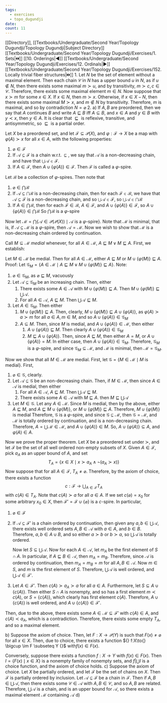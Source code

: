```yaml
---
tags:
  - exercises
  - topo_dugundji
date: 
count: 11
---
```

[[Directory]], [[Textbooks/Undergraduate/Second Year/Topology Dugundji/Topology Dugundji|Subject Directory]]
[[Textbooks/Undergraduate/Second Year/Topology Dugundji/Exercises/1. Sets|🞀🞀]] [[10. Orderings|◀]] [[Textbooks/Undergraduate/Second Year/Topology Dugundji/Exercises/12. Ordinals|▶]] [[Textbooks/Undergraduate/Second Year/Topology Dugundji/Exercises/152. Locally trivial fiber structures|🞂🞂]]
1. 
Let $N {}$ be the set of element without a maximal element. Then each chain ${} \mathcal{C} {}$ in ${} N {}$ has a upper bound $u {}$ in ${} N$, as if ${} u \notin N {}$, then there exists some maximal $m\succ u$, and by transitivity, ${} m \succ c, c \in \mathcal{C} {}$. Therefore, there exists some maximal element ${} m \in N {}$. Now suppose that $x \succ m$ for some ${} x \in X {}$. If ${} x \in N {}$, then ${} m \succ x {}$. Otherwise, if ${} x \in X-N {}$, then there exists some maximal ${} M \succ x {}$, and ${} m \notin N {}$ by transitivity. Therefore, $m$ is maximal, and so by contradiction ${} N=\varnothing {}$
2. 
a)
If ${} A,\, B {}$ are preordered, then we say that ${} A {}$ continues $B {}$ and write ${} A \sqsubseteq B {}$ iff ${} A \subseteq B {}$, and ${} x \in A {}$ and ${} y \in B {}$ with $y\prec x {}$, then ${} y \in A {}$. It is clear that ${} \sqsubseteq  {}$ is reflexive, transitive, and antisymmetric, so ${} \sqsubseteq  {}$ is a partial order.

Let ${} X {}$ be a preordered set, and let ${} \mathscr{F} \subseteq \mathscr{P}(X) {}$, and ${} \varphi: \mathscr{F}\to{}X {}$ be a map with $\varphi(A)\succ x {}$ for all ${} x \in A {}$, with the following properties:
1. ${} \varnothing  \in \mathscr{F} {}$
2. If ${} \mathscr{A} \subseteq \mathscr{F} {}$ is a chain w.r.t. ${} \sqsubseteq  {}$, we say that $\mathscr{A} {}$ is a non-decreasing chain, and have that ${} \bigcup  \mathscr{A} \in \mathscr{F} {}$.
3. If $A \in \mathscr{F} {}$, then ${} A \cup \{ \varphi(A) \} \in \mathscr{F} {}$.
Then $\mathscr{F}$ is called a $\varphi {}$-spire. 

Let ${} \mathscr{B}$ be a collection of $\varphi$-spires. Then note that
1. ${} \varnothing \in \bigcap \mathscr{B} {}$
2. If ${} \mathscr{A} \subseteq  \bigcap  \mathscr{B} {}$ is a non-decreasing chain, then for each ${} \mathscr{F} \in \mathscr{B} {}$, we have that ${} \mathscr{A} \subseteq \mathscr{F} {}$ is a non-decreasing chain, and so ${} \bigcup \mathscr{A} \in \mathscr{F} {}$, so ${} \bigcup \mathscr{A} \in \bigcap \mathscr{B} {}$
3. If ${} A \in \bigcap \mathscr{B} {}$, then for each ${} \mathscr{F} \in \mathscr{B} {}$, ${} A \in \mathscr{F} {}$, and ${} A \cup  \{ \varphi(A) \} \in \mathscr{F} {}$, so ${} A \cup \{ \varphi(A) \} \in \bigcap \mathscr{B} {}$
So ${} \bigcap \mathscr{B} {}$ is a $\varphi$-spire

Now let ${} \mathscr{M}= \bigcap \{ \mathscr{A} \in \mathscr{P}(\mathscr{P}(X))\mid \mathscr{A} \text{ is a }\varphi \text{-spire} \} {}$. Note that $\mathscr{M}$ is minimal, that is, if ${} \mathscr{A} \subseteq \mathscr{M} {}$ is a $\varphi$-spire, then $\mathscr{A}=\mathscr{M} {}$. Now we wish to show that $\mathscr{M} {}$ is a non-decreasing chain ordered by continuation.

Call ${} M \subseteq  \mathscr{M} {}$ *medial* whenever, for all ${} A  \in \mathscr{M} {}$, ${} A \sqsubseteq  M \vee M \sqsubseteq  A {}$. First, we establish:

Let ${} M \in \mathscr{M} {}$ be medial. Then for all ${} A \in \mathscr{M} {}$, either ${} A \sqsubseteq  M {}$ or ${} M \cup \{ \varphi(M) \} \sqsubseteq A {}$.
Proof:
Let ${} \mathscr{G}_{M}=\{ A \in \mathscr{M} \mid  A \sqsubseteq  M \vee  M \cup \{ \varphi(M) \} \sqsubseteq  A \} {}$. Note:
1. ${} \varnothing \in \mathscr{G}_{M} {}$, as ${} \varnothing  \sqsubseteq  M {}$, vacuously
2. Let ${} \mathscr{A} \subseteq \mathscr{G}_{M} {}$ be an increasing chain. Then, either
	1. There exists some ${} A \in \mathscr{A} {}$ with ${} M \cup \{ \varphi(M) \} \sqsubseteq A {}$. Then ${} M \cup  \{  \varphi(M) \} \sqsubseteq \bigcup \mathscr{A} {}$.
	2. For all ${} A \in \mathscr{A} {}$, ${} A \sqsubseteq  M {}$. Then ${} \bigcup \mathscr{A} \sqsubseteq  M {}$.
3. Let ${} A \in \mathscr{G}_{M} {}$. Then either
	1. ${} M \cup \{ \varphi(M) \} \sqsubseteq  A {}$. Then, clearly, ${} M \cup \{ \varphi(M) \} \sqsubseteq  A \cup \{ \varphi(A) \} {}$, as ${} \varphi(A)\succ a \succ m {}$ for all ${} a \in A,\, m \in M {}$, and so ${} A \cup \{ \varphi(A) \} \in \mathscr{G}_{M} {}$
	2. ${} A \subseteq M {}$. Then, since $M {}$ is medial, and ${} A \cup \{ \varphi (A) \} \in \mathscr{M} {}$, then either
		1. ${} A \cup \{ \varphi(A) \} \sqsubseteq  M {}$. Then clearly  ${} A \cup \{ \varphi(A) \}  \in \mathscr{G}_{M} {}$
		2. ${} M \sqsubseteq  A \cup \{ \varphi(A) \} {}$. Then, since ${} A \sqsubseteq M {}$, then either ${} A=M {}$, or ${} A \cup \{ \varphi(A) \}=M {}$. In either case, then ${} A \cup  \{  \varphi(A) \} \in \mathscr{G}_{M} {}$. 
Therefore, ${} \mathscr{G}_{M}$ is a $\varphi {}$-spire, and since ${} \mathscr{G}_{M} \subseteq \mathscr{M} {}$, and ${} \mathscr{M}$ is minimal, then ${} \mathscr{M}=\mathscr{G}_{M} {}$. 

Now we show that all ${} M \in \mathscr{M} {}$ are medial. First, let ${} \mathscr{G}=\{ M \in \mathscr{M} \mid M \text{ is medial} \} {}$. First, 
1. ${} \varnothing  \in \mathscr{G} {}$, clearly.
2. Let ${} \mathscr{A} \subseteq \mathscr{G} {}$ be an non-decreasing chain. Then, if ${} M \in \mathscr{M} {}$, then since ${} A \in \mathscr{A} {}$ is medial, then either 
	1. For all ${} A \in \mathscr{A} {}$, ${} A \sqsubseteq M {}$. Then ${} \bigcup \mathscr{A} \sqsubseteq M {}$.
	2. There exists some ${} A \in \mathscr{A} {}$ with ${} M \sqsubseteq A {}$. then ${} M \sqsubseteq \bigcup \mathscr{A} {}$
3. Let ${} M \in \mathscr{G} {}$. Let any ${} A \in \mathscr{M} {}$. Since ${} M {}$ is medial, then by the above, either ${} A \sqsubseteq M  {}$, and ${} A \sqsubseteq M \cup \{ \varphi(M) \} {}$, or ${} M \cup \{ \varphi(M) \} \sqsubseteq  A {}$. Therefore, ${} M \cup  \{  \varphi(M) \} {}$ is medial
Therefore, $\mathscr{G}$ is a $\varphi$-spire, and since ${} \mathscr{G} \subseteq \mathscr{M} {}$, then ${} \mathscr{G}=\mathscr{M} {}$, and $\mathscr{M}$ is totally ordered by continuation, and is a non-decreasing chain. Therefore, ${} A=\bigcup \mathscr{M} \in \mathscr{M} {}$, and ${} A \cup \{ \varphi(A) \} \in M {}$. So, $A \cup  \{ \varphi(A) \} \subseteq A {}$, and ${} \varphi(A) \in A {}$.

Now we prove the proper theorem.
Let ${} X {}$ be a preordered set under ${} \succ$, and let ${} \mathscr{F} {}$ be the set of all well ordered non-empty subsets of $X {}$. Given ${} A \in \mathscr{F} {}$, pick ${} a_{A} {}$ as an upper bound of $A$, and set
$$
T_{A}=\{ x \in X \mid  x \succ a_{A} \wedge \neg(a_{A}  \succ  x)  \}
$$
Now suppose that for all ${} A \in \mathscr{F} {}$, ${} T_{A}\neq  \varnothing  {}$. Therefore, by the axiom of choice, there exists a function
$$
c: \mathscr{F} \to{}\bigcup_{A\in \mathscr{F}}T_{A}
$$
with ${} c(A) \in T_{A} {}$. Note that ${} c(A) \succ a {}$ for all ${} a \in A {}$. If we set ${} c(\varnothing )=x_{0} {}$ for some arbitrary ${} x_{0} \in X {}$, then ${} \mathscr{F}' =\mathscr{F} \cup \{  \varnothing  \} {}$ is a $c {}$-spire. In particular, 
1. ${} \varnothing  \in \mathscr{F} {}$
2. If ${} \mathscr{A} \subseteq \mathscr{F}' {}$ is a chain ordered by continuation, then given any ${} a,\, b \in \bigcup \mathscr{A} {}$, there exists well ordered sets ${} A,\, B \in \mathscr{A} {}$ with ${} a \in A {}$, and ${} b \in B {}$. Therefore, ${} a,\, b \in  A \cup B {}$, and so either ${} a \succ b {}$ or ${} b \succ a {}$, so ${} \bigcup \mathscr{A} {}$ is totally ordered. 

	Now let ${} S\subseteq  \bigcup \mathscr{A} {}$. Now for each ${} A \in \mathscr{A}  {}$, let ${} m_{A} {}$ be the first element of ${} S \cap  A {}$. In particular, if ${} A \sqsubseteq B \in \mathscr{A} {}$, then ${} m_{A}=m_{B} {}$. Therefore, since $\mathscr{A}$ is ordered by continuation, then ${} m_{A}=m_{B}=m {}$ for all ${} A,\, B \in \mathscr{A} {}$. Now ${} m \in S {}$, and $m$ is the first element of $S$. Therefore, ${} \bigcup \mathscr{A} {}$ is well ordered, and ${} \bigcup \mathscr{A} \in \mathscr{F}' {}$.
3. Let ${} A \in \mathscr{F}' {}$. Then $c(A)\succ a_{A}\succ a$ for all ${} a \in A {}$. Furthermore, let ${} S \subseteq A \cup \{ c(A) \} {}$. Then either ${} S \cap A {}$ is nonempty, and so has a first element ${} m\prec c(A) {}$, or ${} S=\{ c(A) \} {}$, which clearly has first element $c(A)$. Therefore, ${} A \cup \{ c(A) \} {}$ is well ordered, and ${} A \cup \{ c(A) \} \in \mathscr{F}' {}$. 

Then, due to the above, there exists some ${} A \in \mathscr{M} \subseteq \mathscr{F}' {}$ with ${} c(A) \in A {}$, and ${} c(A)\prec a_{A}$, which is a contradiction. Therefore, there exists some empty ${} T_{A} {}$, and so a maximal element.

b)
Suppose the axiom of choice. Then, let ${} F:X\to{}\mathscr{P}(Y) {}$ is such that ${} F(x)\neq \varnothing  {}$ for all ${} x \in X. {}$ Then, due to choice, there exists a function ${} f:X\to{} \bigcup \im F \subseteq Y {}$ with${} f(x) \in F(x) {}$.

Conversely, suppose there exists a function $f:X\to{}Y {}$ with ${} f(x) \in F(x) {}$. Then ${} I=\{ F(x) \mid x \in X \} {}$ is a nonempty family of nonempty sets, and ${} f|\bigcup I {}$ is a choice function, and the axiom of choice holds.
c)
Suppose the axiom of choice. Let $X$ be partially ordered, and let $\mathscr{F}$ be the set of chains on $X$. Then $\mathscr{F}$ is partially ordered by inclusion. Let ${} \mathscr{A} \subseteq \mathscr{F} {}$ be a chain in $\mathscr{F}$. Then if ${} A,\, B \in \bigcup \mathscr{A}$, then there exists some $\mathcal{C} \in \mathscr{A} {}$ with ${} A,\, B \in  \mathcal{C} {}$, and so $A,\, B {}$ are related. Therefore, ${} \bigcup \mathscr{A} {}$ is a chain, and is an upper bound for $\mathscr{A}$, so there exists a maximal element $\mathscr{M}$ containing $\mathscr{A}$
d)
